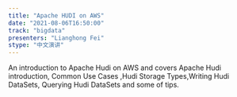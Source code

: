 ```yaml
---
title: "Apache HUDI on AWS"
date: "2021-08-06T16:50:00" 
track: "bigdata"
presenters: "Lianghong Fei"
stype: "中文演讲"
---
```

An introduction to Apache Hudi on AWS and covers Apache Hudi introduction, Common Use Cases ,Hudi Storage Types,Writing Hudi DataSets, Querying Hudi DataSets and some of tips.